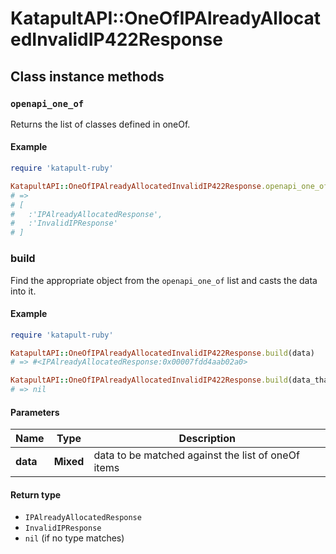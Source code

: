 # KatapultAPI::OneOfIPAlreadyAllocatedInvalidIP422Response

## Class instance methods

### `openapi_one_of`

Returns the list of classes defined in oneOf.

#### Example

```ruby
require 'katapult-ruby'

KatapultAPI::OneOfIPAlreadyAllocatedInvalidIP422Response.openapi_one_of
# =>
# [
#   :'IPAlreadyAllocatedResponse',
#   :'InvalidIPResponse'
# ]
```

### build

Find the appropriate object from the `openapi_one_of` list and casts the data into it.

#### Example

```ruby
require 'katapult-ruby'

KatapultAPI::OneOfIPAlreadyAllocatedInvalidIP422Response.build(data)
# => #<IPAlreadyAllocatedResponse:0x00007fdd4aab02a0>

KatapultAPI::OneOfIPAlreadyAllocatedInvalidIP422Response.build(data_that_doesnt_match)
# => nil
```

#### Parameters

| Name | Type | Description |
| ---- | ---- | ----------- |
| **data** | **Mixed** | data to be matched against the list of oneOf items |

#### Return type

- `IPAlreadyAllocatedResponse`
- `InvalidIPResponse`
- `nil` (if no type matches)

